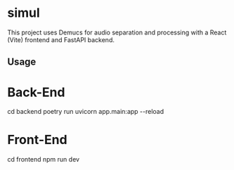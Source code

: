 # simul

This project uses Demucs for audio separation and processing with a React (Vite) frontend and FastAPI backend.

## Usage
# Back-End
cd backend
poetry run uvicorn app.main:app --reload

# Front-End
cd frontend
npm run dev